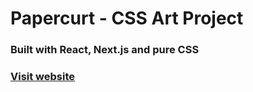 # Papercurt - CSS Art Project
### Built with React, Next.js and pure CSS

<h3><ins><a href="https://papercut-kauer3.vercel.app">Visit website</ins></u></h3></li>
